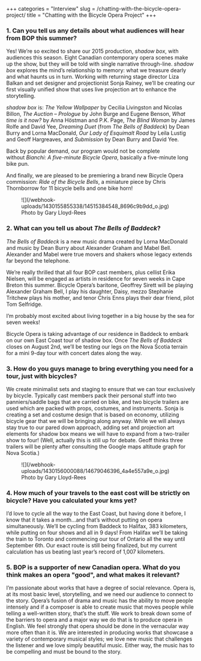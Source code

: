 +++
categories = "Interview"
slug = /chatting-with-the-bicycle-opera-project/
title = "Chatting with the Bicycle Opera Project"
+++

### 1. Can you tell us any details about what audiences will hear from BOP this summer?


Yes! We’re so excited to share our 2015 production, *shadow box*, with audiences this season. Eight Canadian contemporary opera scenes make up the show, but they will be told with single narrative through-line. *shadow box* explores the mind’s relationship to memory: what we treasure dearly and what haunts us in turn. Working with returning stage director Liza Balkan and set designer and projectionist Sonja Rainey, we’ll be creating our first visually unified show that uses live projection art to enhance the storytelling. 

*shadow box* is: *The Yellow Wallpaper* by Cecilia Livingston and Nicolas Billon, *The Auction – Prologue* by John Burge and Eugene Benson, *What time is it now?* by Anna Höstman and P.K. Page, *The Blind Woman* by James Rolfe and David Yee, *Dreaming Duet* (from *The Bells of Baddeck*) by Dean Burry and Lorna MacDonald, *Our Lady of Esquimalt Road* by Leila Lustig and Geoff Hargreaves, and *Submission*  by Dean Burry and David Yee. 

Back by popular demand, our program would not be complete without *Bianchi: A five-minute Bicycle Opera*, basically a five-minute long bike pun. 

And finally, we are pleased to be premiering a brand new Bicycle Opera commission: *Ride of the Bicycle Bells*, a miniature piece by Chris Thornborrow for 11 bicycle bells and one bike horn!

<figure data-type="image">
![](/webhook-uploads/1430155855338/14515384548_8696c9b9dd_o.jpg)
<figcaption>Photo by Gary Lloyd-Rees</figcaption>
</figure>

### 2. What can you tell us about *The Bells of Baddeck*?

*The Bells of Baddeck* is a new music drama created by Lorna MacDonald and music by Dean Burry about Alexander Graham and Mabel Bell. Alexander and Mabel were true movers and shakers whose legacy extends far beyond the telephone. 

We’re really thrilled that all four BOP cast members, plus cellist Erika Nielsen, will be engaged as artists in residence for seven weeks in Cape Breton this summer. Bicycle Opera’s baritone, Geoffrey Sirett will be playing Alexander Graham Bell, I play his daughter, Daisy, mezzo Stephanie Tritchew plays his mother, and tenor Chris Enns plays their dear friend, pilot Tom Selfridge. 

I’m probably most excited about living together in a big house by the sea for seven weeks!

Bicycle Opera is taking advantage of our residence in Baddeck to embark on our own East Coast tour of shadow box. Once *The Bells of Baddeck* closes on August 2nd, we’ll be testing our legs on the Nova Scotia terrain for a mini 9-day tour with concert dates along the way.

### 3. How do you guys manage to bring everything you need for a tour, just with bicycles?

We create minimalist sets and staging to ensure that we can tour exclusively by bicycle. Typically cast members pack their personal stuff into two panniers/saddle bags that are carried on bike, and two bicycle trailers are used which are packed with props, costumes, and instruments. Sonja is creating a set and costume design that is based on economy, utilizing bicycle gear that we will be bringing along anyway. While we will always stay true to our pared down approach, adding set and projection art elements for shadow box means we will have to expand from a two-trailer show to four! (Well, actually this is still up for debate. Geoff thinks three trailers will be plenty after consulting the Google maps altitude graph for Nova Scotia.)

<figure data-type="image">
![](/webhook-uploads/1430156000088/14679046396_4a4e557a9e_o.jpg)
<figcaption>Photo by Gary Lloyd-Rees</figcaption>
</figure>


### 4. How much of your travels to the east cost will be strictly on bicycle? Have you calculated your kms yet?

I’d love to cycle all the way to the East Coast, but having done it before, I know that it takes a month...and that’s without putting on opera simultaneously. We’ll be cycling from Baddeck to Halifax, 383 kilometers, while putting on four shows and all in 9 days! From Halifax we’ll be taking the train to Toronto and commencing our tour of Ontario all the way until September 6th. Our exact route is still being finalized, but my current calculation has us beating last year’s record of 1,007 kilometers. 

### 5. BOP is a supporter of new Canadian opera. What do you think makes an opera "good", and what makes it relevant?

I’m passionate about works that have a degree of social relevance. Opera is, at its most basic level, storytelling, and we need our audience to connect to the story. Opera’s fusion of drama and music has the ability to move people intensely and if a composer is able to create music that moves people while telling a well-written story, that’s the stuff. We work to break down some of the barriers to opera and a major way we do that is to produce opera in English. We feel strongly that opera should be done in the vernacular way more often than it is. We are interested in producing works that showcase a variety of contemporary musical styles; we love new music that challenges the listener and we love simply beautiful music. Either way, the music has to be compelling and must be bound to the story.





